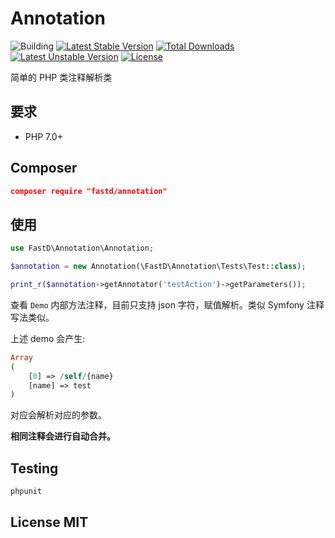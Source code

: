 # Annotation

![Building](https://api.travis-ci.org/JanHuang/annotation.svg?branch=master)
[![Latest Stable Version](https://poser.pugx.org/fastd/annotation/v/stable)](https://packagist.org/packages/fastd/annotation) [![Total Downloads](https://poser.pugx.org/fastd/annotation/downloads)](https://packagist.org/packages/fastd/annotation) [![Latest Unstable Version](https://poser.pugx.org/fastd/annotation/v/unstable)](https://packagist.org/packages/fastd/annotation) [![License](https://poser.pugx.org/fastd/annotation/license)](https://packagist.org/packages/fastd/annotation)

简单的 PHP 类注释解析类

## 要求

* PHP 7.0+

## Composer

```json
composer require "fastd/annotation"
```

## 使用

```php
use FastD\Annotation\Annotation;

$annotation = new Annotation(\FastD\Annotation\Tests\Test::class);

print_r($annotation->getAnnotator('testAction')->getParameters());
```

查看 `Demo` 内部方法注释，目前只支持 json 字符，赋值解析。类似 Symfony 注释写法类似。

上述 demo 会产生: 

```php
Array
(
    [0] => /self/{name}
    [name] => test
)
```

对应会解析对应的参数。

**相同注释会进行自动合并。**

## Testing

```php
phpunit
```

## License MIT


